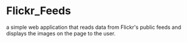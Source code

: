 Flickr_Feeds
============
a simple web application that reads data from Flickr's public feeds and displays the images on the page to the user.
